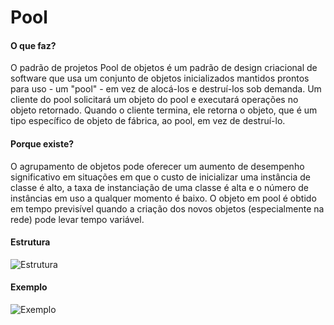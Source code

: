 # Pool

#### O que faz?

O padrão de projetos Pool de objetos é um padrão de design criacional de software que usa um conjunto de objetos 
inicializados mantidos prontos para uso - um "pool" - em vez de alocá-los e destruí-los sob demanda. 
Um cliente do pool solicitará um objeto do pool e executará operações no objeto retornado. 
Quando o cliente termina, ele retorna o objeto,
que é um tipo específico de objeto de fábrica, ao pool, em vez de destruí-lo.

#### Porque existe?

O agrupamento de objetos pode oferecer um aumento de desempenho significativo em situações em 
que o custo de inicializar uma instância de classe é alto, a taxa de 
instanciação de uma classe é alta e o número de instâncias em uso a qualquer momento é baixo. 
O objeto em pool é obtido em tempo previsível quando a 
criação dos novos objetos (especialmente na rede) pode levar tempo variável.

#### Estrutura

![Estrutura](https://i.ibb.co/KXn8nBQ/estrutura-pool.png)

#### Exemplo

![Exemplo](https://i.ibb.co/w79gMm5/exemplo-pool.png)
